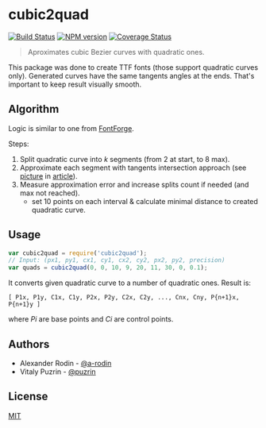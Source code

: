 cubic2quad
==========

[![Build Status](https://img.shields.io/travis/fontello/cubic2quad/master.svg?style=flat)](https://travis-ci.org/fontello/cubic2quad)
[![NPM version](https://img.shields.io/npm/v/cubic2quad.svg?style=flat)](https://www.npmjs.org/package/cubic2quad)
[![Coverage Status](https://img.shields.io/coveralls/fontello/cubic2quad/master.svg?style=flat)](https://coveralls.io/r/fontello/cubic2quad?branch=master)

> Aproximates cubic Bezier curves with quadratic ones.

This package was done to create TTF fonts (those support quadratic curves only).
Generated curves have the same tangents angles at the ends. That's important to
keep result visually smooth.


Algorithm
---------

Logic is similar to one from [FontForge](https://fontforge.github.io/bezier.html).

Steps:

1. Split quadratic curve into _k_ segments (from 2 at start, to 8 max).
2. Approximate each segment with tangents intersection approach (see
   [picture](http://www.timotheegroleau.com/Flash/articles/cubic_bezier/quadratic_on_cubic_1.gif) in [article](http://www.timotheegroleau.com/Flash/articles/cubic_bezier_in_flash.htm)).
3. Measure approximation error and increase splits count if needed (and max not reached).
   - set 10 points on each interval & calculate minimal distance to created
     quadratic curve.

Usage
-----

```js
var cubic2quad = require('cubic2quad');
// Input: (px1, py1, cx1, cy1, cx2, cy2, px2, py2, precision)
var quads = cubic2quad(0, 0, 10, 9, 20, 11, 30, 0, 0.1);
```

It converts given quadratic curve to a number of quadratic ones. Result is:

    [ P1x, P1y, C1x, C1y, P2x, P2y, C2x, C2y, ..., Cnx, Cny, P{n+1}x, P{n+1}y ]

where _Pi_ are base points and _Ci_ are control points.


Authors
-------

- Alexander Rodin - [@a-rodin](https://github.com/a-rodin)
- Vitaly Puzrin - [@puzrin](https://github.com/puzrin)


License
-------

[MIT](https://github.com/fontello/cubic2quad/blob/master/LICENSE)

